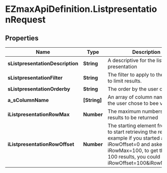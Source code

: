 # EZmaxApiDefinition.ListpresentationRequest

## Properties

Name | Type | Description | Notes
------------ | ------------- | ------------- | -------------
**sListpresentationDescription** | **String** | A descriptive for the list presentation | 
**sListpresentationFilter** | **String** | The filter to apply to the request to limit results. | 
**sListpresentationOrderby** | **String** | The order by the user chose | 
**a_sColumnName** | **[String]** | An array of column names that the user chose to bee visible | 
**iListpresentationRowMax** | **Number** | The maximum numbers of results to be returned | 
**iListpresentationRowOffset** | **Number** | The starting element from where to start retrieving the results. For example if you started at iRowOffset&#x3D;0 and asked for iRowMax&#x3D;100, to get the next 100 results, you could specify iRowOffset&#x3D;100&amp;iRowMax&#x3D;100, | 


